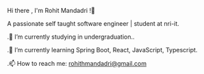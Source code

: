 
Hi there , I'm Rohit Mandadri !👋

A passionate self taught software engineer | student at nri-it.

.🔭 I’m currently studying in undergraduation..


.🌱 I’m currently learning Spring Boot, React, JavaScript, Typescript.


.📫 How to reach me: rohithmandadri@gmail.com
